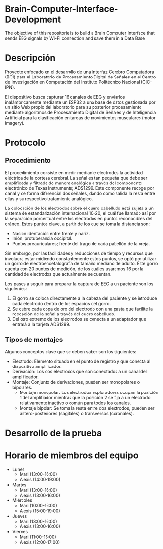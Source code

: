 # Brain-Computer-Interface-Development
The objective of this repositorie is to build a Brain Computer Interface that sends EEG signals by Wi-Fi connection and save them in a Data Base

# Descripción
Proyecto enfocado en el desarrollo de una Interfaz Cerebro Computadora (BCI) para el Laboratorio de Procesamiento Digital de Señales en el Centro de Investigación en Computación del Instituto Politécnico Nacional (CIC-IPN). 

El dispositivo busca capturar 16 canales de EEG y enviarlos inalámbricamente mediante un ESP32 a una base de datos gestionada por un sitio Web propio del laboratorio para su posterior procesamiento mediante algoritmos de Procesamiento Digital de Señales y de Inteligencia Artificial para la clasificación en tareas de movimientos musculares (motor imagery).

# Protocolo
## Procedimiento
El procedimiento consiste en medir mediante electrodos la actividad eléctrica de la corteza cerebral. La señal es tan pequeña que debe ser amplificada y filtrada de manera analógica a través del componente electrónico de Texas Instruments; ADS1299. Este componente recoge por canal y de forma diferencial dos señales, dando como salida la resta entre ellas y su respectivo tratamiento analógico.

La colocación de los electrodos sobre el cuero cabelludo está sujeta a un sistema de estandarización internacional 10-20, el cuál fue llamado así por la separación porcentual entre los electrodos en puntos reconocibles del cráneo. Estos puntos clave, a partir de los que se toma la distancia son:
- Nasión identación entre frente y nariz.
- Inión; protuberancia occipital.
- Puntos preauriculares; frente del trago de cada pabellón de la oreja.

Sin embargo, por las facilidades y reducciones de tiempo y recursos que involucra estar midiendo constantemente estos puntos, se optó por utilizar un gorro de electroencefalografía de tamaño mediano de adulto. Éste gorro cuenta con 20 puntos de medición, de los cuáles usaremos 16 por la cantidad de electrodos que actualmente se cuentan. 

Los pasos a seguir para preparar la captura de EEG a un paciente son los siguientes:

1. El gorro se coloca directamente a la cabeza del paciente y se introduce cada electrodo dentro de los espacios del gorro.
2. Se cubre cada copa de oro del electrodo con una pasta que facilite la recepción de la señal a través del cuero cabelludo.
3. Del otro extremo de los electrodos se conecta a un adaptador que entrará a la tarjeta ADS1299.

## Tipos de montajes
Algunos conceptos clave que se deben saber son los siguientes:
- Electrodo: Elemento situado en el punto de registro y que conecta al dispositivo amplificador.
- Derivación: Los dos electrodos que son conectados a un canal del amplificador.
- Montaje: Conjunto de derivaciones, pueden ser monopolares o bipolares.
  - Montaje monopolar: Los electrodos exploradores ocupan la posición 1 del amplifiador mientras que la posición 2 se fija a un electrodo relativamente inactivo o común para todos los canales.
  - Montaje bipolar: Se toma la resta entre dos electrodos, pueden ser antero-posteriores (sagitales) o transversos (coronales).

# Desarrollo de la prueba



# Horario de miembros del equipo
+ Lunes
  - Mari (13:00-16:00)
  - Alexis (14:00-19:00)
+ Martes
  - Mari (13:00-16:00)
  - Alexis (13:00-16:00)
+ Miércoles
  - Mari (10:00-16:00)
  - Alexis (15:00-19:00)
+ Jueves
  - Mari (13:00-16:00)
  - Alexis (13:00-16:00)
+ Viernes
  - Mari (11:00-16:00)
  - Alexis (12:00-17:00)
